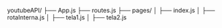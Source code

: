 youtubeAPI/
├── App.js
├── routes.js
├── pages/
│   ├── index.js
│   ├── rotaInterna.js
│   ├── tela1.js
│   ├── tela2.js